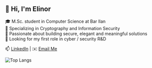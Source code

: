 ## 👋 Hi, I'm Elinor

🎓 M.Sc. student in Computer Science at Bar Ilan  
🔐 Specializing in Cryptography and Information Security  
🌱 Passionate about building secure, elegant and meaningful solutions  
💼 Looking for my first role in cyber / security R&D  

📫 [LinkedIn](https://www.linkedin.com/in/elinor-cohen) | ✉️ [Email Me](mailto:your@email.com)

![Top Langs](https://github-readme-stats.vercel.app/api/top-langs/?username=ElinorCohen&layout=compact&theme=default)
